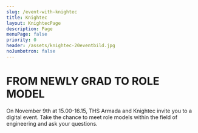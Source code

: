 ```yaml
---
slug: /event-with-knightec
title: Knightec
layout: KnightecPage
description: Page
menuPage: false
priority: 0
header: /assets/knightec-20eventbild.jpg
noJumbotron: false
---
```

# FROM NEWLY GRAD TO ROLE MODEL

On November 9th at 15.00-16.15, THS Armada and Knightec invite you to a digital event. Take the chance to meet role models within the field of engineering and ask your questions.